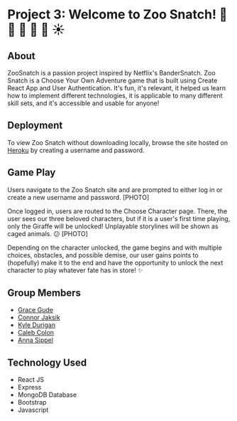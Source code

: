 # Project 3: Welcome to **Zoo Snatch**! :ear_of_rice: :bear: :city_sunrise: :monkey: :steam_locomotive: :sunny:

## About
ZooSnatch is a passion project inspired by Netflix's BanderSnatch. 
Zoo Snatch is a Choose Your Own Adventure game that is built using Create React App and User Authentication. It's fun, it's relevant, it helped us learn how to implement different technologies, it is applicable to many different skill sets, and it's accessible and usable for anyone!

## Deployment
To view Zoo Snatch without downloading locally, browse the site hosted on [Heroku](https://zoo-snatch.herokuapp.com/) by creating a username and password.

## Game Play
Users navigate to the Zoo Snatch site and are prompted to either log in or create a new username and password.
[PHOTO]

Once logged in, users are routed to the Choose Character page. There, the user sees our three beloved characters, but if it is a user's first time playing, only the Giraffe will be unlocked! Unplayable storylines will be shown as caged animals. :confused:
[PHOTO]

Depending on the character unlocked, the game begins and with multiple choices, obstacles, and possible demise, our user gains points to (hopefully) make it to the end and have the opportunity to unlock the next character to play whatever fate has in store! :sparkles:

## Group Members 
* [Grace Gude](https://github.com/mggude)
* [Connor Jaksik](https://github.com/jaksik)
* [Kyle Durigan](https://github.com/kDurg)
* [Caleb Colon](https://github.com/Ccolon105)
* [Anna Sippel](https://github.com/asippel129)

## Technology Used
* React JS
* Express
* MongoDB Database
* Bootstrap
* Javascript






